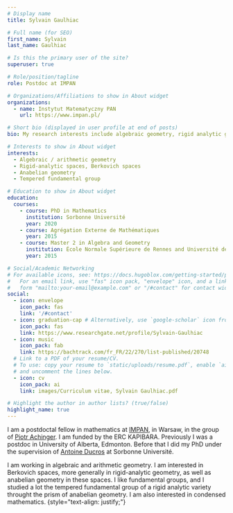 ```yaml
---
# Display name
title: Sylvain Gaulhiac

# Full name (for SEO)
first_name: Sylvain
last_name: Gaulhiac

# Is this the primary user of the site?
superuser: true

# Role/position/tagline
role: Postdoc at IMPAN

# Organizations/Affiliations to show in About widget
organizations:
  - name: Instytut Matematyczny PAN
    url: https://www.impan.pl/

# Short bio (displayed in user profile at end of posts)
bio: My research interests include algebraic geometry, rigid analytic geometry, Berkovich spaces, anabelian geometry. 

# Interests to show in About widget
interests:
  - Algebraic / arithmetic geometry 
  - Rigid-analytic spaces, Berkovich spaces
  - Anabelian geometry
  - Tempered fundamental group

# Education to show in About widget
education:
  courses:
    - course: PhD in Mathematics
      institution: Sorbonne Université
      year: 2020
    - course: Agrégation Externe de Mathématiques
      year: 2015
    - course: Master 2 in Algebra and Geometry 
      institution: École Normale Supérieure de Rennes and Université de Rennes
      year: 2015

# Social/Academic Networking
# For available icons, see: https://docs.hugoblox.com/getting-started/page-builder/#icons
#   For an email link, use "fas" icon pack, "envelope" icon, and a link in the
#   form "mailto:your-email@example.com" or "/#contact" for contact widget.
social:
  - icon: envelope
    icon_pack: fas
    link: '/#contact'
  - icon: graduation-cap # Alternatively, use `google-scholar` icon from `ai` icon pack
    icon_pack: fas
    link: https://www.researchgate.net/profile/Sylvain-Gaulhiac
  - icon: music
    icon_pack: fab
    link: https://bachtrack.com/fr_FR/22/270/list-published/20748
  # Link to a PDF of your resume/CV.
  # To use: copy your resume to `static/uploads/resume.pdf`, enable `ai` icons in `params.yaml`,
  # and uncomment the lines below.
  - icon: cv
    icon_pack: ai
    link: images/Curriculum vitae, Sylvain Gaulhiac.pdf

# Highlight the author in author lists? (true/false)
highlight_name: true
---
```


I am a postdoctal fellow in mathematics at [IMPAN](https://www.impan.pl/), in Warsaw, in the group of [Piotr Achinger](https://achinger.impan.pl/). I am funded by the ERC KAPIBARA. Previously I was a postdoc in University of Alberta, Edmonton. Before that I did my PhD under the supervision of [Antoine Ducros](https://webusers.imj-prg.fr/~antoine.ducros/) at Sorbonne Université. 

I am working in algebraic and arithmetic geometry. I am interested in Berkovich spaces, more generally in rigid-analytic geometry, as well as anabelian geometry in these spaces. I like fundamental groups, and I studied a lot the tempered fundamental group of a rigid analytic variety throught the prism of anabelian geometry. I am also interested in condensed mathematics.
{style="text-align: justify;"}
